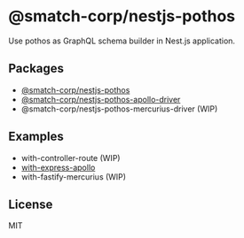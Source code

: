 # @smatch-corp/nestjs-pothos

Use pothos as GraphQL schema builder in Nest.js application.

## Packages

- [@smatch-corp/nestjs-pothos](/packages/nestjs-pothos/README.md)
- [@smatch-corp/nestjs-pothos-apollo-driver](/packages/nestjs-pothos-apollo-driver/README.md)
- @smatch-corp/nestjs-pothos-mercurius-driver (WIP)

## Examples

- with-controller-route (WIP)
- [with-express-apollo](/examples/with-express-apollo/README.md)
- with-fastify-mercurius (WIP)

## License

MIT